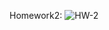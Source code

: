 
Homework2:
![HW-2]([https://ibb.co/c8vp9SL](https://i.ibb.co/YdWKSFZ/2023-12-10-19-39-48.png)https://i.ibb.co/YdWKSFZ/2023-12-10-19-39-48.png)
